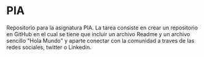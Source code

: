 # PIA
Repositorio para la asignatura PIA.
La tarea consiste en crear un repositorio en GitHub en el cual se tiene que incluir un archivo Readme y un archivo sencillo "Hola Mundo" y aparte conectar con la comunidad a traves de las redes sociales, twitter o Linkedin.
